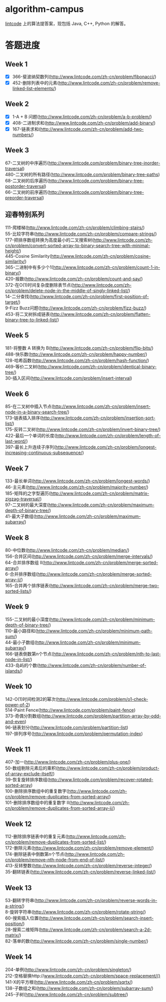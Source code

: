 # algorithm-campus
[lintcode](http://lintcode.com) 上的算法提答案，现包括 Java, C++, Python 的解答。

# 答题进度
## Week 1
- [x] 366-斐波纳契数列(http://www.lintcode.com/zh-cn/problem/fibonacci/) 
- [x] 452-删除列表中的元素(http://www.lintcode.com/zh-cn/problem/remove-linked-list-elements/)

## Week 2
- [x] 1-A + B 问题(http://www.lintcode.com/zh-cn/problem/a-b-problem/)  
- [x] 408-二进制求和(http://www.lintcode.com/zh-cn/problem/add-binary/)  
- [x] 167-链表求和(http://www.lintcode.com/zh-cn/problem/add-two-numbers/)  

## Week 3
67-二叉树的中序遍历(http://www.lintcode.com/problem/binary-tree-inorder-traversal)  
480-二叉树的所有路径(http://www.lintcode.com/problem/binary-tree-paths)  
68-二叉树的后序遍历(http://www.lintcode.com/problem/binary-tree-postorder-traversal)  
66-二叉树的前序遍历(http://www.lintcode.com/problem/binary-tree-preorder-traversal)  

## 迎春特别系列
111-爬楼梯(http://www.lintcode.com/zh-cn/problem/climbing-stairs/)   
55-比较字符串(http://www.lintcode.com/zh-cn/problem/compare-strings/)   
177-把排序数组转换为高度最小的二叉搜索树(http://www.lintcode.com/zh-cn/problem/convert-sorted-array-to-binary-search-tree-with-minimal-height/)   
445-Cosine Similarity(http://www.lintcode.com/zh-cn/problem/cosine-similarity/)   
365-二进制中有多少个1(http://www.lintcode.com/zh-cn/problem/count-1-in-binary/)   
420-报数(http://www.lintcode.com/zh-cn/problem/count-and-say/)   
372-在O(1)时间复杂度删除表节点(http://www.lintcode.com/zh-cn/problem/delete-node-in-the-middle-of-singly-linked-list/)   
14-二分查找(http://www.lintcode.com/zh-cn/problem/first-position-of-target/)   
9-Fizz Buzz问题(http://www.lintcode.com/zh-cn/problem/fizz-buzz/)   
453-将二叉树拆成链表(http://www.lintcode.com/zh-cn/problem/flatten-binary-tree-to-linked-list/)   

## Week 5
181-将整数 A 转换为 B(http://www.lintcode.com/zh-cn/problem/flip-bits/)   
488-快乐数(http://www.lintcode.com/zh-cn/problem/happy-number/)   
128-哈希函数(http://www.lintcode.com/zh-cn/problem/hash-function/)   
469-等价二叉树(http://www.lintcode.com/zh-cn/problem/identical-binary-tree/)   
30-插入区间(http://www.lintcode.com/problem/insert-interval)   

## Week 6
85-在二叉树中插入节点(http://www.lintcode.com/zh-cn/problem/insert-node-in-a-binary-search-tree/)   
173-链表插入排序(http://www.lintcode.com/zh-cn/problem/insertion-sort-list/)   
175-反转二叉树(http://www.lintcode.com/zh-cn/problem/invert-binary-tree/)   
422-最后一个单词的长度(http://www.lintcode.com/zh-cn/problem/length-of-last-word/)   
397-最长上升连续子序列(http://www.lintcode.com/zh-cn/problem/longest-increasing-continuous-subsequence/)   

## Week 7
133-最长单词(http://www.lintcode.com/zh-cn/problem/longest-words/)   
46-主元素(http://www.lintcode.com/zh-cn/problem/majority-number/)   
185-矩阵的之字型遍历(http://www.lintcode.com/zh-cn/problem/matrix-zigzag-traversal/)   
97-二叉树的最大深度(http://www.lintcode.com/zh-cn/problem/maximum-depth-of-binary-tree/)   
41-最大子数组(http://www.lintcode.com/zh-cn/problem/maximum-subarray/)   

## Week 8
80-中位数(http://www.lintcode.com/zh-cn/problem/median/)  
156-合并区间(http://www.lintcode.com/zh-cn/problem/merge-intervals/)  
64-合并排序数组 II(http://www.lintcode.com/zh-cn/problem/merge-sorted-array/)  
6-合并排序数组(http://www.lintcode.com/zh-cn/problem/merge-sorted-array-ii/)  
165-合并两个排序链表(http://www.lintcode.com/zh-cn/problem/merge-two-sorted-lists/)  

## Week 9
155-二叉树的最小深度(http://www.lintcode.com/zh-cn/problem/minimum-depth-of-binary-tree/)  
110-最小路径和(http://www.lintcode.com/zh-cn/problem/minimum-path-sum/)  
44-最小子数组(http://www.lintcode.com/zh-cn/problem/minimum-subarray/)  
166-链表倒数第n个节点(http://www.lintcode.com/zh-cn/problem/nth-to-last-node-in-list/)  
433-岛屿的个数(http://www.lintcode.com/zh-cn/problem/number-of-islands/)  

## Week 10  
142-O(1)时间检测2的幂次(http://www.lintcode.com/problem/o1-check-power-of-2)  
514-Paint Fence(http://www.lintcode.com/problem/paint-fence)  
373-奇偶分割数组(http://www.lintcode.com/problem/partition-array-by-odd-and-even)  
96-链表划分(http://www.lintcode.com/problem/partition-list)  
197-排列序号(http://www.lintcode.com/problem/permutation-index)  
## Week 11  
407-加一(http://www.lintcode.com/zh-cn/problem/plus-one/)  
50-数组剔除元素后的乘积(http://www.lintcode.com/zh-cn/problem/product-of-array-exclude-itself/)  
39-恢复旋转排序数组(http://www.lintcode.com/problem/recover-rotated-sorted-array)   
100-删除排序数组中的重复数字(http://www.lintcode.com/zh-cn/problem/remove-duplicates-from-sorted-array/)   
101-删除排序数组中的重复数字 II(http://www.lintcode.com/zh-cn/problem/remove-duplicates-from-sorted-array-ii/)   

## Week 12
112-删除排序链表中的重复元素(http://www.lintcode.com/zh-cn/problem/remove-duplicates-from-sorted-list/)  
172-删除元素(http://www.lintcode.com/zh-cn/problem/remove-element/)  
174-删除链表中倒数第n个节点(http://www.lintcode.com/zh-cn/problem/remove-nth-node-from-end-of-list/)  
413-反转整数(http://www.lintcode.com/zh-cn/problem/reverse-integer/)  
35-翻转链表(http://www.lintcode.com/zh-cn/problem/reverse-linked-list/)  

## Week 13
53-翻转字符串(http://www.lintcode.com/zh-cn/problem/reverse-words-in-a-string/)    
8-旋转字符串(http://www.lintcode.com/zh-cn/problem/rotate-string/)  
60-搜索插入位置(http://www.lintcode.com/zh-cn/problem/search-insert-position/)  
28-搜索二维矩阵(http://www.lintcode.com/zh-cn/problem/search-a-2d-matrix/)  
82-落单的数(http://www.lintcode.com/zh-cn/problem/single-number/)  

## Week 14
204-单例(http://www.lintcode.com/zh-cn/problem/singleton/)  
212-空格替换http://www.lintcode.com/zh-cn/problem/space-replacement/()  
141-X的平方根(http://www.lintcode.com/zh-cn/problem/sqrtx/)  
138-子数组之和(http://www.lintcode.com/zh-cn/problem/subarray-sum/)  
245-子树(http://www.lintcode.com/zh-cn/problem/subtree/)  
